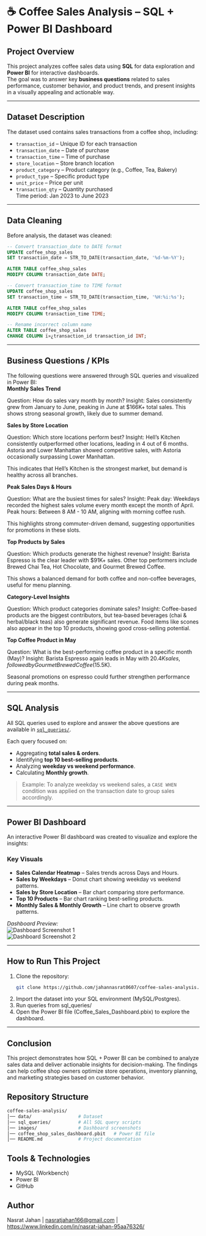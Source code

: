 # ☕ Coffee Sales Analysis – SQL + Power BI Dashboard

## Project Overview
This project analyzes coffee sales data using **SQL** for data exploration and **Power BI** for interactive dashboards.  
The goal was to answer key **business questions** related to sales performance, customer behavior, and product trends, and present insights in a visually appealing and actionable way.  

---

## Dataset Description
The dataset used contains sales transactions from a coffee shop, including:
- `transaction_id` – Unique ID for each transaction  
- `transaction_date` – Date of purchase  
- `transaction_time` – Time of purchase  
- `store_location` – Store branch location  
- `product_category` – Product category (e.g., Coffee, Tea, Bakery)  
- `product_type` – Specific product type  
- `unit_price` – Price per unit  
- `transaction_qty` – Quantity purchased  
Time period: Jan 2023 to June 2023
---

## Data Cleaning
Before analysis, the dataset was cleaned:
```sql
-- Convert transaction_date to DATE format
UPDATE coffee_shop_sales
SET transaction_date = STR_TO_DATE(transaction_date, '%d-%m-%Y');

ALTER TABLE coffee_shop_sales
MODIFY COLUMN transaction_date DATE;

-- Convert transaction_time to TIME format
UPDATE coffee_shop_sales
SET transaction_time = STR_TO_DATE(transaction_time, '%H:%i:%s');

ALTER TABLE coffee_shop_sales
MODIFY COLUMN transaction_time TIME;

-- Rename incorrect column name
ALTER TABLE coffee_shop_sales
CHANGE COLUMN ï»¿transaction_id transaction_id INT;
```
---

## Business Questions / KPIs
The following questions were answered through SQL queries and visualized in Power BI:  
**Monthly Sales Trend**

Question: How do sales vary month by month?
Insight: Sales consistently grew from January to June, peaking in June at $166K+ total sales. This shows strong seasonal growth, likely due to summer demand.

**Sales by Store Location**

Question: Which store locations perform best?
Insight: Hell’s Kitchen consistently outperformed other locations, leading in 4 out of 6 months.
Astoria and Lower Manhattan showed competitive sales, with Astoria occasionally surpassing Lower Manhattan.

This indicates that Hell’s Kitchen is the strongest market, but demand is healthy across all branches.

**Peak Sales Days & Hours**

Question: What are the busiest times for sales?
Insight:
Peak day: Weekdays recorded the highest sales volume every month except the month of April.
Peak hours: Between 8 AM - 10 AM, aligning with morning coffee rush.

This highlights strong commuter-driven demand, suggesting opportunities for promotions in these slots.

**Top Products by Sales**

Question: Which products generate the highest revenue?
Insight:
Barista Espresso is the clear leader with $91K+ sales.
Other top performers include Brewed Chai Tea, Hot Chocolate, and Gourmet Brewed Coffee.

This shows a balanced demand for both coffee and non-coffee beverages, useful for menu planning.

**Category-Level Insights**

Question: Which product categories dominate sales?
Insight:
Coffee-based products are the biggest contributors, but tea-based beverages (chai & herbal/black teas) also generate significant revenue.
Food items like scones also appear in the top 10 products, showing good cross-selling potential.

**Top Coffee Product in May**

Question: What is the best-performing coffee product in a specific month (May)?
Insight:
Barista Espresso again leads in May with $20.4K sales, followed by Gourmet Brewed Coffee ($15.5K).

Seasonal promotions on espresso could further strengthen performance during peak months.

---

## SQL Analysis
All SQL queries used to explore and answer the above questions are available in [`sql_queries/`](./sql_queries).  

Each query focused on:  
- Aggregating **total sales & orders**.  
- Identifying **top 10 best-selling products**.  
- Analyzing **weekday vs weekend performance**.  
- Calculating **Monthly growth**.  

>  Example: To analyze weekday vs weekend sales, a `CASE WHEN` condition was applied on the transaction date to group sales accordingly.  

---

## Power BI Dashboard
An interactive Power BI dashboard was created to visualize and explore the insights:  

### Key Visuals
- **Sales Calendar Heatmap** – Sales trends across Days and Hours.  
- **Sales by Weekdays** – Donut chart showing weekday vs weekend patterns.  
- **Sales by Store Location** – Bar chart comparing store performance.  
- **Top 10 Products** – Bar chart ranking best-selling products.  
- **Monthly Sales & Monthly Growth** – Line chart to observe growth patterns. 

*Dashboard Preview:*  
![Dashboard Screenshot 1](images/powerbi_dashboard.jpg)  
![Dashboard Screenshot 2](images/dashboard_hover_over.jpg) 

---

## How to Run This Project
1. Clone the repository:
   ```bash
   git clone https://github.com/jahannasrat0607/coffee-sales-analysis.git
   ```
2. Import the dataset into your SQL environment (MySQL/Postgres).
3. Run queries from sql_queries/
4. Open the Power BI file (Coffee_Sales_Dashboard.pbix) to explore the dashboard.
---
## Conclusion

This project demonstrates how SQL + Power BI can be combined to analyze sales data and deliver actionable insights for decision-making.
The findings can help coffee shop owners optimize store operations, inventory planning, and marketing strategies based on customer behavior.

## Repository Structure
```graphql
coffee-sales-analysis/
│── data/                 # Dataset
│── sql_queries/          # All SQL query scripts
│── images/               # Dashboard screenshots
│── coffee_shop_sales_dashboard.pbit   # Power BI file
│── README.md             # Project documentation
```
## Tools & Technologies

- MySQL (Workbench)
- Power BI
- GitHub

## Author
Nasrat Jahan | nasratjahan166@gmail.com | https://www.linkedin.com/in/nasrat-jahan-95aa76326/
